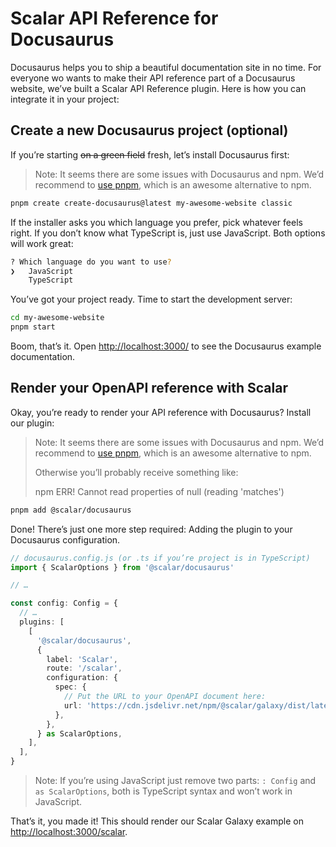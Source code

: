 # Scalar API Reference for Docusaurus

Docusaurus helps you to ship a beautiful documentation site in no time. For everyone wo wants to make their API reference part of a Docusaurus website, we’ve built a Scalar API Reference plugin. Here is how you can integrate it in your project:

## Create a new Docusaurus project (optional)

If you’re starting ~~on a green field~~ fresh, let’s install Docusaurus first:

> Note: It seems there are some issues with Docusaurus and npm. We’d recommend to [use pnpm](https://pnpm.io/installation), which is an awesome alternative to npm.

```bash
pnpm create create-docusaurus@latest my-awesome-website classic
```

If the installer asks you which language you prefer, pick whatever feels right. If you don’t know what TypeScript is, just use JavaScript. Both options will work great:

```bash
? Which language do you want to use?
❯   JavaScript
    TypeScript
```

You’ve got your project ready. Time to start the development server:

```bash
cd my-awesome-website
pnpm start
```

Boom, that’s it. Open <http://localhost:3000/> to see the Docusaurus example documentation.

## Render your OpenAPI reference with Scalar

Okay, you’re ready to render your API reference with Docusaurus? Install our plugin:

> Note: It seems there are some issues with Docusaurus and npm. We’d recommend to [use pnpm](https://pnpm.io/installation), which is an awesome alternative to npm.
>
> Otherwise you’ll probably receive something like:
>
> npm ERR! Cannot read properties of null (reading 'matches')

```bash
pnpm add @scalar/docusaurus
```

Done! There’s just one more step required: Adding the plugin to your Docusaurus configuration.

```ts
// docusaurus.config.js (or .ts if you’re project is in TypeScript)
import { ScalarOptions } from '@scalar/docusaurus'

// …

const config: Config = {
  // …
  plugins: [
    [
      '@scalar/docusaurus',
      {
        label: 'Scalar',
        route: '/scalar',
        configuration: {
          spec: {
            // Put the URL to your OpenAPI document here:
            url: 'https://cdn.jsdelivr.net/npm/@scalar/galaxy/dist/latest.json',
          },
        },
      } as ScalarOptions,
    ],
  ],
}
```

> Note: If you’re using JavaScript just remove two parts: `: Config` and ` as ScalarOptions`, both is TypeScript syntax and won’t work in JavaScript.

That’s it, you made it! This should render our Scalar Galaxy example on <http://localhost:3000/scalar>.
